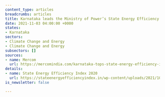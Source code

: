```yaml
---
content_type: articles
breadcrumbs: articles
title: Karnataka leads the Ministry of Power’s State Energy Efficiency Index, 2020
date: 2021-11-03 04:00:00 +0000
states:
- Karnataka
sectors:
- Climate Change and Energy
- Climate Change and Energy
subsectors: []
sources:
- name: Mercom
  url: https://mercomindia.com/karnataka-tops-state-energy-efficiency-index/
details:
- name: State Energy Efficiency Index 2020
  url: https://stateenergyefficiencyindex.in/wp-content/uploads/2021/10/SEEI-2020-Report-Final-web.pdf
is_newsletter: false

---
```

